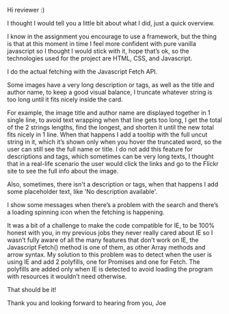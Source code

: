 Hi reviewer :)

I thought I would tell you a little bit about what I did, just a quick overview.

I know in the assignment you encourage to use a framework, but the thing is that at this moment in time I feel more confident with pure vanilla javascript so I thought I would stick with it, hope that’s ok, so the technologies used for the project are HTML, CSS, and Javascript.

I do the actual fetching with the Javascript Fetch API. 

Some images have a very long description or tags, as well as the title and author name, to keep a good visual balance, I truncate whatever string is too long until it fits nicely inside the card.

For example, the image title and author name are displayed together in 1 single line, to avoid text wrapping when that line gets too long, I get the total of the 2 strings lengths, find the longest, and shorten it until the new total fits nicely in 1 line. When that happens I add a tooltip with the full uncut string in it, which it’s shown only when you hover the truncated word, so the user can still see the full name or title.
I do not add this feature for descriptions and tags, which sometimes can be very long texts, I thought that in a real-life scenario the user would click the links and go to the Flickr site to see the full info about the image.

Also, sometimes, there isn't a description or tags, when that happens I add some placeholder text, like 'No description available'.

I show some messages when there’s a problem with the search and there’s a loading spinning icon when the fetching is happening.

It was a bit of a challenge to make the code compatible for IE, to be 100% honest with you, in my previous jobs they never really cared about IE so I wasn’t fully aware of all the many features that don’t work on IE, the Javascript Fetch() method is one of them, as other Array methods and arrow syntax. My solution to this problem was to detect when the user is using IE and add 2 polyfills, one for Promises and one for Fetch. The polyfills are added only when IE is detected to avoid loading the program with resources it wouldn’t need otherwise.

That should be it!

Thank you and looking forward to hearing from you,
Joe